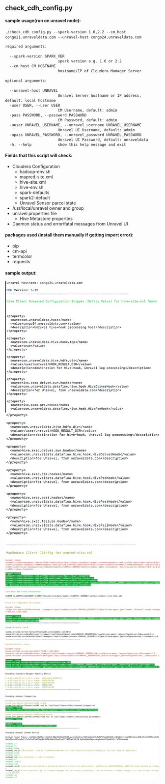 ## check_cdh_config.py

#### sample usage(run on unravel node):
`./check_cdh_config.py --spark-version 1.6,2.2 --cm_host congo21.unraveldata.com --unravel-host congo24.unraveldata.com`

```
required arguments:

  --spark-version SPARK_VER
                        spark version e.g. 1.6 or 2.2
  --cm_host CM_HOSTNAME
                        hostname/IP of Cloudera Manager Server

optional arguments:

  --unravel-host UNRAVEL
                        Unravel Server hostname or IP address, default: local hostname
  -user USER, --user USER
                        CM Username, default: admin
  -pass PASSWORD, --password PASSWORD
                        CM Password, default: admin
  -uuser UNRAVEL_USERNAME, --unravel_username UNRAVEL_USERNAME
                        Unravel UI Username, default: admin
  -upass UNRAVEL_PASSWORD, --unravel_password UNRAVEL_PASSWORD
                        Unravel UI Password, default: unraveldata
  -h, --help            show this help message and exit
 ```

#### Fields that this script will check:
* Cloudera Configuration
    * hadoop-env.sh
    * mapred-site.xml
    * hive-site.xml
    * hive-env.sh
    * spark-defaults
    * spark2-default
    * Unravel Sensor parcel state
* /usr/local/unravel owner and group
* unravel.properties file
    * Hive Metastore properties
* Daemon status and error/fatal messages from Unravel UI

#### packages used (install them manually if getting import error):
- pip
- cm-api
- termcolor
- requests

#### sample output:
![img1](screenshot/20180428-201238.png)
![img2](screenshot/20180428-201352.png)
![img3](screenshot/20180428-201418.png)
![img4](screenshot/20180428-201510.png)
![img5](screenshot/20180428-201535.png)
